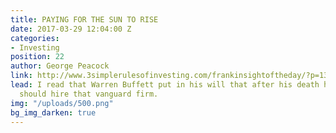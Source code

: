 ```yaml
---
title: PAYING FOR THE SUN TO RISE
date: 2017-03-29 12:04:00 Z
categories:
- Investing
position: 22
author: George Peacock
link: http://www.3simplerulesofinvesting.com/frankinsightoftheday/?p=1327
lead: I read that Warren Buffett put in his will that after his death his trustees
  should hire that vanguard firm.
img: "/uploads/500.png"
bg_img_darken: true
---
```


